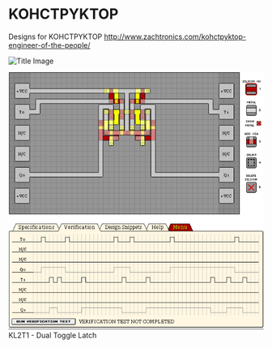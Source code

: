 # KOHCTPYKTOP
Designs for KOHCTPYKTOP
http://www.zachtronics.com/kohctpyktop-engineer-of-the-people/

![Title Image](https://jayisgames.com/images/engineerofthepeople_title.gif)


![Example](Images/KL2T1%20-%20Dual%20Toggle%20Latch.png?raw=true "KL2T1 - Dual Toggle Latch")
KL2T1 - Dual Toggle Latch

